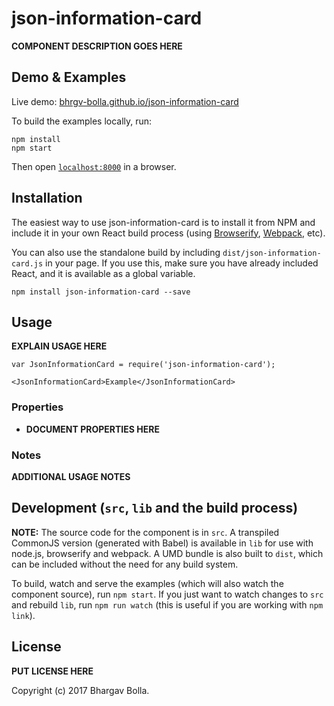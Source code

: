 # json-information-card

__COMPONENT DESCRIPTION GOES HERE__


## Demo & Examples

Live demo: [bhrgv-bolla.github.io/json-information-card](http://bhrgv-bolla.github.io/json-information-card/)

To build the examples locally, run:

```
npm install
npm start
```

Then open [`localhost:8000`](http://localhost:8000) in a browser.


## Installation

The easiest way to use json-information-card is to install it from NPM and include it in your own React build process (using [Browserify](http://browserify.org), [Webpack](http://webpack.github.io/), etc).

You can also use the standalone build by including `dist/json-information-card.js` in your page. If you use this, make sure you have already included React, and it is available as a global variable.

```
npm install json-information-card --save
```


## Usage

__EXPLAIN USAGE HERE__

```
var JsonInformationCard = require('json-information-card');

<JsonInformationCard>Example</JsonInformationCard>
```

### Properties

* __DOCUMENT PROPERTIES HERE__

### Notes

__ADDITIONAL USAGE NOTES__


## Development (`src`, `lib` and the build process)

**NOTE:** The source code for the component is in `src`. A transpiled CommonJS version (generated with Babel) is available in `lib` for use with node.js, browserify and webpack. A UMD bundle is also built to `dist`, which can be included without the need for any build system.

To build, watch and serve the examples (which will also watch the component source), run `npm start`. If you just want to watch changes to `src` and rebuild `lib`, run `npm run watch` (this is useful if you are working with `npm link`).

## License

__PUT LICENSE HERE__

Copyright (c) 2017 Bhargav Bolla.
